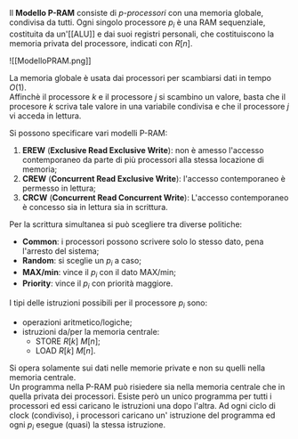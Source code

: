 Il **Modello P-RAM** consiste di _p-processori_ con una memoria globale, condivisa da tutti. Ogni singolo processore $p_i$ è una RAM sequenziale, costituita da un'[[ALU]] e dai suoi registri personali, che costituiscono la memoria privata del processore, indicati con $R[n]$.

![[ModelloPRAM.png]]

La memoria globale è usata dai processori per scambiarsi dati in tempo $O(1)$. <br />
Affinchè il processore $k$ e il processore $j$ si scambino un valore, basta che il procesore $k$ scriva tale valore in una variabile condivisa e che il processore $j$ vi acceda in lettura.

Si possono specificare vari modelli P-RAM:
1) **EREW** (**Exclusive Read Exclusive Write**): non è amesso l'accesso contemporaneo da parte di più processori alla stessa locazione di memoria;
2) **CREW** (**Concurrent Read Exclusive Write**): l'accesso contemporaneo è permesso in lettura;
3) **CRCW** (**Concurrent Read Concurrent Write**): L'accesso contemporaneo è concesso sia in lettura sia in scrittura.

Per la scrittura simultanea si può scegliere tra diverse politiche:
- **Common**: i processori possono scrivere solo lo stesso dato, pena l'arresto del sistema;
- **Random**: si sceglie un $p_{i}$ a caso;
- **MAX/min**: vince il $p_{i}$ con il dato MAX/min;
- **Priority**: vince il $p_{i}$ con priorità maggiore.

I tipi delle istruzioni possibili per il processore $p_{i}$ sono:
- operazioni aritmetico/logiche;
- istruzioni da/per la memoria centrale:
	- STORE $R[k]$ $M[n]$;
	- LOAD $R[k]$ $M[n]$.

Si opera solamente sui dati nelle memorie private e non su quelli nella memoria centrale.<br />
Un programma nella P-RAM può risiedere sia nella memoria centrale che in quella privata dei processori. Esiste però un unico programma per tutti i processori ed essi caricano le istruzioni una dopo l'altra.
Ad ogni ciclo di clock (condiviso), i processori caricano un' istruzione del programma ed ogni $p_{i}$ esegue (quasi) la stessa istruzione.

